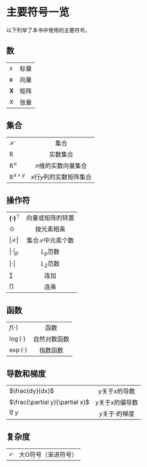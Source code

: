 # 主要符号一览


以下列举了本书中使用的主要符号。


## 数

|||
|:--|:-:|
|$x$| 标量|
|$\boldsymbol{x}$|向量|
|$\boldsymbol{X}$|矩阵|
|$\mathsf{X}$|张量|


## 集合

|||
|:--|:-:|
|$\mathcal{X}$|集合|
|$\mathbb{R}$|实数集合|
|$\mathbb{R}^n$|$n$维的实数向量集合|
|$\mathbb{R}^{x \times y}$|$x$行$y$列的实数矩阵集合|


## 操作符

|||
|:--|:-:|
|$\boldsymbol{(\cdot)}^\top$|向量或矩阵的转置|
|$\odot$|按元素相乘|
|$\lvert\mathcal{X}\rvert$|集合$\mathcal{X}$中元素个数|
|$\|\cdot\|_p$|$L_p$范数|
|$\|\cdot\|$|$L_2$范数|
|$\sum$|连加|
|$\prod$|连乘|


## 函数

|||
|:--|:-:|
|$f(\cdot)$|函数|
|$\log(\cdot)$|自然对数函数|
|$\exp(\cdot)$|指数函数|


## 导数和梯度

|||
|:--|:-:|
|$\frac{dy}{dx}$|$y$关于$x$的导数|
|$\frac{\partial y}{\partial x}$|$y$关于$x$的偏导数|
|$\nabla_{\cdot} y$|$y$关于$\cdot$的梯度|


## 复杂度

|||
|:--|:-:|
|$\mathcal{O}$|大O符号（渐进符号）|
